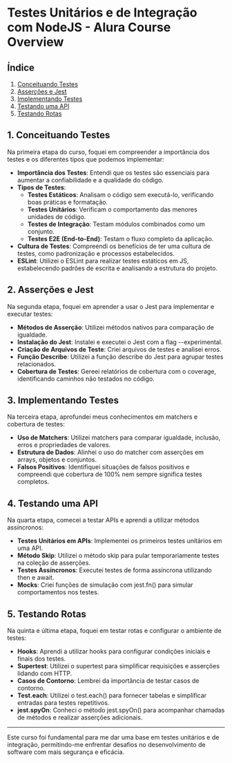 # Testes Unitários e de Integração com NodeJS - Alura Course Overview

## Índice
1. [Conceituando Testes](#1-conceituando-testes)
2. [Asserções e Jest](#2-asserções-e-jest)
3. [Implementando Testes](#3-implementando-testes)
4. [Testando uma API](#4-testando-uma-api)
5. [Testando Rotas](#5-testando-rotas)

## 1. Conceituando Testes
Na primeira etapa do curso, foquei em compreender a importância dos testes e os diferentes tipos que podemos implementar:
- **Importância dos Testes**: Entendi que os testes são essenciais para aumentar a confiabilidade e a qualidade do código.
- **Tipos de Testes**:
  - **Testes Estáticos**: Analisam o código sem executá-lo, verificando boas práticas e formatação.
  - **Testes Unitários**: Verificam o comportamento das menores unidades de código.
  - **Testes de Integração**: Testam módulos combinados como um conjunto.
  - **Testes E2E (End-to-End)**: Testam o fluxo completo da aplicação.
- **Cultura de Testes**: Compreendi os benefícios de ter uma cultura de testes, como padronização e processos estabelecidos.
- **ESLint**: Utilizei o ESLint para realizar testes estáticos em JS, estabelecendo padrões de escrita e analisando a estrutura do projeto.

## 2. Asserções e Jest
Na segunda etapa, foquei em aprender a usar o Jest para implementar e executar testes:
- **Métodos de Asserção**: Utilizei métodos nativos para comparação de igualdade.
- **Instalação do Jest**: Instalei e executei o Jest com a flag --experimental.
- **Criação de Arquivos de Teste**: Criei arquivos de testes e analisei erros.
- **Função Describe**: Utilizei a função describe do Jest para agrupar testes relacionados.
- **Cobertura de Testes**: Gereei relatórios de cobertura com o coverage, identificando caminhos não testados no código.

## 3. Implementando Testes
Na terceira etapa, aprofundei meus conhecimentos em matchers e cobertura de testes:
- **Uso de Matchers**: Utilizei matchers para comparar igualdade, inclusão, erros e propriedades de valores.
- **Estrutura de Dados**: Alinhei o uso do matcher com asserções em arrays, objetos e conjuntos.
- **Falsos Positivos**: Identifiquei situações de falsos positivos e compreendi que cobertura de 100% nem sempre significa testes completos.

## 4. Testando uma API
Na quarta etapa, comecei a testar APIs e aprendi a utilizar métodos assíncronos:
- **Testes Unitários em APIs**: Implementei os primeiros testes unitários em uma API.
- **Método Skip**: Utilizei o método skip para pular temporariamente testes na coleção de asserções.
- **Testes Assíncronos**: Executei testes de forma assíncrona utilizando then e await.
- **Mocks**: Criei funções de simulação com jest.fn() para simular comportamentos nos testes.

## 5. Testando Rotas
Na quinta e última etapa, foquei em testar rotas e configurar o ambiente de testes:
- **Hooks**: Aprendi a utilizar hooks para configurar condições iniciais e finais dos testes.
- **Supertest**: Utilizei o supertest para simplificar requisições e asserções lidando com HTTP.
- **Casos de Contorno**: Lembrei da importância de testar casos de contorno.
- **Test.each**: Utilizei o test.each() para fornecer tabelas e simplificar entradas para testes repetitivos.
- **jest.spyOn**: Conheci o método jest.spyOn() para acompanhar chamadas de métodos e realizar asserções adicionais.

---

Este curso foi fundamental para me dar uma base em testes unitários e de integração, permitindo-me enfrentar desafios no desenvolvimento de software com mais segurança e eficácia.
